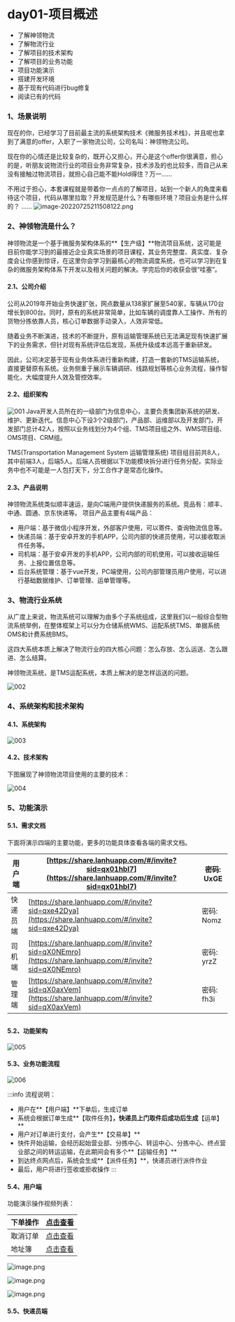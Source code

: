 # day01-项目概述
- 了解神领物流
- 了解物流行业
- 了解项目的技术架构
- 了解项目的业务功能
- 项目功能演示
- 搭建开发环境
- 基于现有代码进行bug修复
- 阅读已有的代码
### 1、场景说明
现在的你，已经学习了目前最主流的系统架构技术《微服务技术栈》，并且呢也拿到了满意的offer，入职了一家物流公司，公司名叫：神领物流公司。

现在你的心情还是比较复杂的，既开心又担心，开心是这个offer你很满意，担心的是，听朋友说物流行业的项目业务非常复杂，技术涉及的也比较多，而自己从来没有接触过物流项目，就担心自己能不能Hold得住？万一……

不用过于担心，本套课程就是带着你一点点的了解项目，站到一个新人的角度来看待这个项目，代码从哪里拉取？开发规范是什么？有哪些环境？项目业务是什么样的？ ……
![image-20220725211508122.png](https://image-1302773738.cos.ap-shanghai.myqcloud.com/img1665994390645-292d9d08-3927-4a96-8d4a-0c8a653d0b45.png)

### 2、神领物流是什么？
神领物流是一个基于微服务架构体系的**【生产级】**物流项目系统，这可能是目前你能学习到的最接近企业真实场景的项目课程，其业务完整度、真实度、复杂度会让你感到惊讶，在这里你会学习到最核心的物流调度系统，也可以学习到在复杂的微服务架构体系下开发以及相关问题的解决。学完后你的收获会很“哇塞”。

#### 2.1、公司介绍
公司从2019年开始业务快速扩张，网点数量从138家扩展至540家，车辆从170台增长到800台。同时，原有的系统非常简单，比如车辆的调度靠人工操作、所有的货物分拣依靠人员，核心订单数据手动录入，人效非常低。

随着业务不断演进，技术的不断提升，原有运输管理系统已无法满足现有快速扩展下的业务需求，但针对现有系统评估后发现，系统升级成本远高于重新研发。

因此，公司决定基于现有业务体系进行重新构建，打造一套新的TMS运输系统，直接更替原有系统。业务侧重于展示车辆调研、线路规划等核心业务流程，操作智能化，大幅度提升人效及管控效率。

#### 2.2、组织架构
![001](https://image-1302773738.cos.ap-shanghai.myqcloud.com/img1665996673705-67f5f038-4e74-4205-8cfc-ee8dd1b4ee66.jpeg)
Java开发人员所在的一级部门为信息中心，主要负责集团新系统的研发、维护、更新迭代。信息中心下设3个2级部门，产品部、运维部以及开发部门，开发部门总计42人，按照以业务线划分为4个组、TMS项目组之外、WMS项目组、OMS项目、CRM组。

TMS(Transportation Management System 运输管理系统) 项目组目前共8人，其中前端3人，后端5人。后端人员根据以下功能模块拆分进行任务分配，实际业务中也不可能是一人包打天下，分工合作才是常态化操作。
#### 2.3、产品说明
神领物流系统类似顺丰速运，是向C端用户提供快递服务的系统。竞品有：顺丰、中通、圆通、京东快递等。
项目产品主要有4端产品：

- 用户端：基于微信小程序开发，外部客户使用，可以寄件、查询物流信息等。
- 快递员端：基于安卓开发的手机APP，公司内部的快递员使用，可以接收取派件任务等。
- 司机端：基于安卓开发的手机APP，公司内部的司机使用，可以接收运输任务、上报位置信息等。
- 后台系统管理：基于vue开发，PC端使用，公司内部管理员用户使用，可以进行基础数据维护、订单管理、运单管理等。

### 3、物流行业系统
从广度上来说，物流系统可以理解为由多个子系统组成，这里我们以一般综合型物流系统举例，在整体框架上可以分为仓储系统WMS、运配系统TMS、单据系统OMS和计费系统BMS。

这四大系统本质上解决了物流行业的四大核心问题：怎么存放、怎么运送、怎么跟进、怎么结算。

神领物流系统，是TMS运配系统，本质上解决的是怎样运送的问题。

![002](https://image-1302773738.cos.ap-shanghai.myqcloud.com/img1666843467766-309e2f8f-1fc0-4f05-ba11-3142f542929c.png)

### 4、系统架构和技术架构

#### 4.1、系统架构

![003](https://image-1302773738.cos.ap-shanghai.myqcloud.com/img1665997407045-5b9ee5fe-d30b-4cec-a5a9-599f5a8ee6bd.jpeg)

#### 4.2、技术架构

下图展现了神领物流项目使用的主要的技术：

![004](https://image-1302773738.cos.ap-shanghai.myqcloud.com/img1665997873162-a4c9ea61-f71e-4111-862e-efa01fd35e7b.jpeg)

### 5、功能演示

#### 5.1、需求文档
下面将演示四端的主要功能，更多的功能具体查看各端的需求文档。

| 用户端   | [https://share.lanhuapp.com/#/invite?sid=qx01hbI7](https://share.lanhuapp.com/#/invite?sid=qx01hbI7) | 密码: UxGE |
| -------- | ------------------------------------------------------------ | ---------- |
| 快递员端 | [https://share.lanhuapp.com/#/invite?sid=qxe42Dya](https://share.lanhuapp.com/#/invite?sid=qxe42Dya) | 密码: Nomz |
| 司机端   | [https://share.lanhuapp.com/#/invite?sid=qX0NEmro](https://share.lanhuapp.com/#/invite?sid=qX0NEmro) | 密码: yrzZ |
| 管理端   | [https://share.lanhuapp.com/#/invite?sid=qX0axVem](https://share.lanhuapp.com/#/invite?sid=qX0axVem) | 密码: fh3i |

## 

#### 5.2、功能架构

![005](https://image-1302773738.cos.ap-shanghai.myqcloud.com/img1672389615739-d11e9b27-5241-49e4-bd52-2374f32a38be.jpeg)

#### 5.3、业务功能流程

![006](https://image-1302773738.cos.ap-shanghai.myqcloud.com/img1667813584952-24320691-7837-4c72-97c1-2d99b7da71fe.jpeg)

:::info
流程说明：

- 用户在**【用户端】**下单后，生成订单
- 系统会根据订单生成**【取件任务】**，快递员上门取件后成功后生成**【运单】**
- 用户对订单进行支付，会产生**【交易单】**
- 快件开始运输，会经历起始营业部、分拣中心、转运中心、分拣中心、终点营业部之间的转运运输，在此期间会有多个**【运输任务】**
- 到达终点网点后，系统会生成**【派件任务】**，快递员进行派件作业
- 最后，用户将进行签收或拒收操作
  :::

#### 5.4、用户端

功能演示操作视频列表：


| 下单操作 | [点击查看](https://yjy-slwl-oss.oss-cn-hangzhou.aliyuncs.com/0c8fc60a-2cf5-4140-9592-124cb3352fd0.mp4) |
| -------- | ------------------------------------------------------------ |
| 取消订单 | [点击查看](https://yjy-slwl-oss.oss-cn-hangzhou.aliyuncs.com/efd2553b-69ab-4ec1-ad71-f0fd27c84165.mp4) |
| 地址簿   | [点击查看](https://yjy-slwl-oss.oss-cn-hangzhou.aliyuncs.com/1fcbdd1e-70bc-461c-9b0e-60ec75edbabb.mp4) |

![image.png](https://image-1302773738.cos.ap-shanghai.myqcloud.com/img1666145111077-c453ef4e-3165-4085-8b70-f38c82be3d1a.png "用户下单")

![image.png](https://image-1302773738.cos.ap-shanghai.myqcloud.com/img1666145242663-e0a704ba-dcfa-4f99-a25f-1b7a3ec5f119.png "估算运费")

![image.png](https://image-1302773738.cos.ap-shanghai.myqcloud.com/img1666145268551-72b01391-9f65-4a87-90c5-23cb3ffecaa6.png "下单成功")

#### 5.5、快递员端
